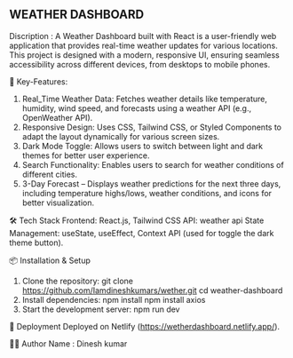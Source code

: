 ##  WEATHER DASHBOARD
Discription : A Weather Dashboard built with React is a user-friendly web application that provides real-time weather updates for various locations. This project is designed with a modern, responsive UI, ensuring seamless accessibility across different devices, from desktops to mobile phones.

🎯 Key-Features:
1) Real_Time Weather Data: Fetches weather details like temperature, humidity, wind speed, and forecasts using a weather API (e.g., OpenWeather API).
2) Responsive Design: Uses CSS, Tailwind CSS, or Styled Components to adapt the layout dynamically for various screen sizes.
3) Dark Mode Toggle: Allows users to switch between light and dark themes for better user experience.
4) Search Functionality: Enables users to search for weather conditions of different cities.
5) 3-Day Forecast – Displays weather predictions for the next three days, including temperature highs/lows, weather conditions, and icons for better visualization.

🛠️ Tech Stack
Frontend: React.js, Tailwind CSS
API: weather api
State Management: useState, useEffect, Context API (used for toggle the dark theme button).

📦 Installation & Setup
1) Clone the repository:
       git clone https://github.com/Iamdineshkumars/wether.git
       cd weather-dashboard
2) Install dependencies:
       npm install
       npm install axios
3) Start the development server:
       npm run dev

🚀 Deployment
Deployed on Netlify (https://wetherdashboard.netlify.app/).

👨‍💻 Author
Name : Dinesh kumar
   
